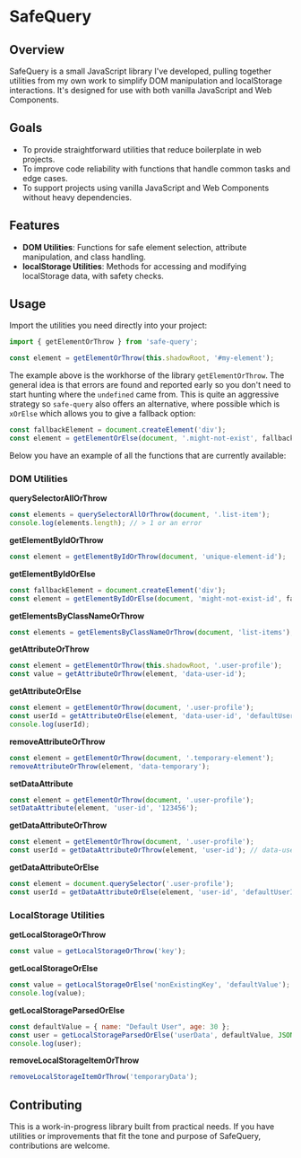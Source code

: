 # SafeQuery

## Overview

SafeQuery is a small JavaScript library I've developed, pulling together utilities from my own work to simplify DOM manipulation and localStorage interactions. It's designed for use with both vanilla JavaScript and Web Components.

## Goals

- To provide straightforward utilities that reduce boilerplate in web projects.
- To improve code reliability with functions that handle common tasks and edge cases.
- To support projects using vanilla JavaScript and Web Components without heavy dependencies.

## Features

- **DOM Utilities**: Functions for safe element selection, attribute manipulation, and class handling.
- **localStorage Utilities**: Methods for accessing and modifying localStorage data, with safety checks.

## Usage

Import the utilities you need directly into your project:

```javascript
import { getElementOrThrow } from 'safe-query';

const element = getElementOrThrow(this.shadowRoot, '#my-element');
```

The example above is the workhorse of the library `getElementOrThrow`. The general idea is that errors are found and reported early so you don't need to start hunting where the `undefined` came from. This is quite an aggressive strategy so `safe-query` also offers an alternative, where possible which is `xOrElse` which allows you to give a fallback option:

```javascript
const fallbackElement = document.createElement('div');
const element = getElementOrElse(document, '.might-not-exist', fallbackElement);
```
Below you have an example of all the functions that are currently available:

### DOM Utilities

**querySelectorAllOrThrow**
```javascript
const elements = querySelectorAllOrThrow(document, '.list-item');
console.log(elements.length); // > 1 or an error
```

**getElementByIdOrThrow**
```javascript
const element = getElementByIdOrThrow(document, 'unique-element-id');
```

**getElementByIdOrElse**
```javascript
const fallbackElement = document.createElement('div');
const element = getElementByIdOrElse(document, 'might-not-exist-id', fallbackElement);
```

**getElementsByClassNameOrThrow**
```javascript
const elements = getElementsByClassNameOrThrow(document, 'list-items');
```

**getAttributeOrThrow**
```javascript
const element = getElementOrThrow(this.shadowRoot, '.user-profile');
const value = getAttributeOrThrow(element, 'data-user-id');
```

**getAttributeOrElse**
```javascript
const element = getElementOrThrow(document, '.user-profile');
const userId = getAttributeOrElse(element, 'data-user-id', 'defaultUserId');
console.log(userId);
```

**removeAttributeOrThrow**
```javascript
const element = getElementOrThrow(document, '.temporary-element');
removeAttributeOrThrow(element, 'data-temporary');

```

**setDataAttribute**
```javascript
const element = getElementOrThrow(document, '.user-profile');
setDataAttribute(element, 'user-id', '123456');
```

**getDataAttributeOrThrow**
```javascript
const element = getElementOrThrow(document, '.user-profile');
const userId = getDataAttributeOrThrow(element, 'user-id'); // data-user-id
```

**getDataAttributeOrElse**
```javascript
const element = document.querySelector('.user-profile');
const userId = getDataAttributeOrElse(element, 'user-id', 'defaultUserId');
```

### LocalStorage Utilities

**getLocalStorageOrThrow**
```javascript
const value = getLocalStorageOrThrow('key');
```

**getLocalStorageOrElse**
```javascript
const value = getLocalStorageOrElse('nonExistingKey', 'defaultValue');
console.log(value);
```

**getLocalStorageParsedOrElse**
```javascript
const defaultValue = { name: "Default User", age: 30 };
const user = getLocalStorageParsedOrElse('userData', defaultValue, JSON.parse);
console.log(user);
```

**removeLocalStorageItemOrThrow**
```javascript
removeLocalStorageItemOrThrow('temporaryData');
```

## Contributing

This is a work-in-progress library built from practical needs. If you have utilities or improvements that fit the tone and purpose of SafeQuery, contributions are welcome.


